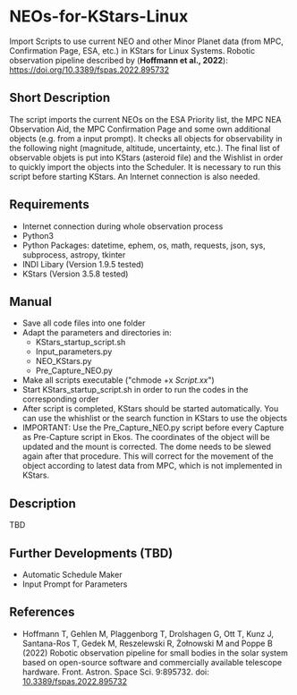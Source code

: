 # NEOs-for-KStars-Linux
Import Scripts to use current NEO and other Minor Planet data (from MPC, Confirmation Page, ESA, etc.) in KStars for Linux Systems.
Robotic observation pipeline described by (**Hoffmann et al., 2022**): https://doi.org/10.3389/fspas.2022.895732

## Short Description
The script imports the current NEOs on the ESA Priority list, the MPC NEA Observation Aid, the MPC Confirmation Page and some own additional objects (e.g. from a input prompt). It checks all objects for observability in the following night (magnitude, altitude, uncertainty, etc.). The final list of observable objets is put into KStars (asteroid file) and the Wishlist in order to quickly import the objects into the Scheduler. It is necessary to run this script before starting KStars. An Internet connection is also needed.

## Requirements
- Internet connection during whole observation process
- Python3
- Python Packages: datetime, ephem, os, math, requests, json, sys, subprocess, astropy, tkinter
- INDI Libary (Version 1.9.5 tested)
- KStars (Version 3.5.8 tested)

## Manual
- Save all code files into one folder
- Adapt the parameters and directories in:
  - KStars_startup_script.sh
  - Input_parameters.py
  - NEO_KStars.py
  - Pre_Capture_NEO.py
- Make all scripts executable ("chmode +x *Script.xx*")
- Start KStars_startup_script.sh in order to run the codes in the corresponding order
- After script is completed, KStars should be started automatically. You can use the whishlist or the search function in KStars to use the objects
- IMPORTANT: Use the Pre_Capture_NEO.py script before every Capture as Pre-Capture script in Ekos. The coordinates of the object will be updated and the mount is corrected. The dome needs to be slewed again after that procedure. This will correct for the movement of the object according to latest data from MPC, which is not implemented in KStars.

## Description
TBD

## Further Developments (TBD)
- Automatic Schedule Maker
- Input Prompt for Parameters

## References
- Hoffmann T, Gehlen M, Plaggenborg T, Drolshagen G, Ott T, Kunz J, Santana-Ros T, Gedek M, Reszelewski R, Żołnowski M and Poppe B (2022) Robotic observation pipeline for small bodies in the solar system based on open-source software and commercially available telescope hardware. Front. Astron. Space Sci. 9:895732. doi: [10.3389/fspas.2022.895732](https://doi.org/10.3389/fspas.2022.895732)
